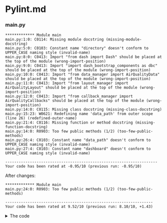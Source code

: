# Pylint.md

### main.py
    ************* Module main
    main.py:1:0: C0114: Missing module docstring (missing-module-docstring)
    main.py:5:0: C0103: Constant name "directory" doesn't conform to UPPER_CASE naming style (invalid-name)
    main.py:8:0: C0413: Import "from dash import Dash" should be placed at the top of the module (wrong-import-position)
    main.py:9:0: C0413: Import "import dash_bootstrap_components as dbc" should be placed at the top of the module (wrong-import-position)
    main.py:10:0: C0413: Import "from data_manager import AirQualityData" should be placed at the top of the module (wrong-import-position)
    main.py:11:0: C0413: Import "from layout_manager import AirQualityLayout" should be placed at the top of the module (wrong-import-position)
    main.py:12:0: C0413: Import "from callback_manager import AirQualityCallbacks" should be placed at the top of the module (wrong-import-position)
    main.py:14:0: C0115: Missing class docstring (missing-class-docstring)
    main.py:15:23: W0621: Redefining name 'data_path' from outer scope (line 26) (redefined-outer-name)
    main.py:21:4: C0116: Missing function or method docstring (missing-function-docstring)
    main.py:14:0: R0903: Too few public methods (1/2) (too-few-public-methods)
    main.py:26:4: C0103: Constant name "data_path" doesn't conform to UPPER_CASE naming style (invalid-name)
    main.py:27:4: C0103: Constant name "dashboard" doesn't conform to UPPER_CASE naming style (invalid-name)
    
    --------------------------------------------------------------------
    Your code has been rated at -0.95/10 (previous run: -0.95/10)

After changes:

    ************* Module main
    main.py:24:0: R0903: Too few public methods (1/2) (too-few-public-methods)
    
    ------------------------------------------------------------------
    Your code has been rated at 9.52/10 (previous run: 8.10/10, +1.43)

<details>
  <summary>The code</summary>

  ```python
  """
main.py

The script initializes the dashboard at http://127.0.0.1:8002

Modules:
    data_manager: manages data, requires data
    layout_manager: handles layout structure of the dash
    callback_manager: handles callbacks and plot generation

"""
import os
from dash import Dash 
import dash_bootstrap_components as dbc 
from data_manager import AirQualityData
from layout_manager import AirQualityLayout
from callback_manager import AirQualityCallbacks

# Change path to your path
os.getcwd()
DIRECTORY = "C:/Users/Tim/Documents/School/UBE_MSC_SEM2/Advanced_python/Inspectair/airquality"
os.chdir(DIRECTORY)

class AirQualityDashboard:
    """
    A class that defines a dashboard to visualize data.

    Attributes:
        data: An instance of AirQualityData containing the air quality data.
        app: The Dash application instance.
        layout: The layout of the dashboard defining position and style of components.
        callbacks:  The callbacks to handle user interactions with elements and plots.

    Methods:
        run_server(): Runs the Dash server on the specified port.
    """
    def __init__(self, data_path, sheet_name="Update 2024 (V6.1)"):
        self.data = AirQualityData(data_path, sheet_name)
        self.app = Dash(__name__, external_stylesheets=[dbc.themes.BOOTSTRAP])
        self.layout = AirQualityLayout(self.app, self.data)
        self.callbacks = AirQualityCallbacks(self.app, self.data)

    def run_server(self):
        """
        Runs the dash on the specified port
        """
        self.app.run_server(debug=False, port=8002)


if __name__ == '__main__':
    DATA_FILE_PATH = os.path.join("who_ambient_air_quality_database_version_2024_(v6.1).xlsx")
    DASHBOARD = AirQualityDashboard(DATA_FILE_PATH)
    DASHBOARD.run_server()

</details>

   
